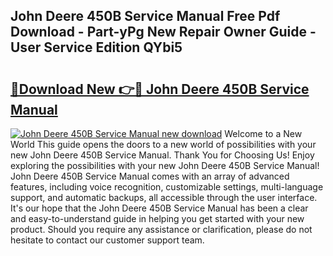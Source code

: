## John Deere 450B Service Manual Free Pdf Download - Part-yPg New Repair Owner Guide - User Service Edition QYbi5

# <h2><a href="http://bc28884.oget.top/?id=John+Deere+450B+Service+Manual">🔗Download New 👉🔴 John Deere 450B Service Manual</a></h2>

[![John Deere 450B Service Manual new download](https://i.imgur.com/5g1atiW.png)](http://bc28884.oget.top/?id=John+Deere+450B+Service+Manual)
Welcome to a New World This guide opens the doors to a new world of possibilities with your new John Deere 450B Service Manual. Thank You for Choosing Us! Enjoy exploring the possibilities with your new John Deere 450B Service Manual! John Deere 450B Service Manual comes with an array of advanced features, including voice recognition, customizable settings, multi-language support, and automatic backups, all accessible through the user interface. It's our hope that the John Deere 450B Service Manual has been a clear and easy-to-understand guide in helping you get started with your new product. Should you require any assistance or clarification, please do not hesitate to contact our customer support team.
